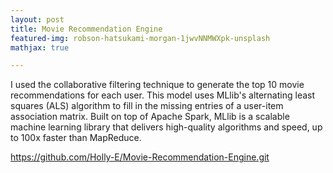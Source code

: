 ```yaml
---
layout: post
title: Movie Recommendation Engine
featured-img: robson-hatsukami-morgan-1jwvNNMWXpk-unsplash
mathjax: true

---
```


I used the collaborative filtering technique to generate the top 10 movie recommendations for each user. 
This model uses MLlib's alternating least squares (ALS) algorithm to fill in the missing entries of a user-item association matrix.
Built on top of Apache Spark, MLlib is a scalable machine learning library that delivers high-quality algorithms and speed, up to 100x faster than MapReduce. 

<https://github.com/Holly-E/Movie-Recommendation-Engine.git>
